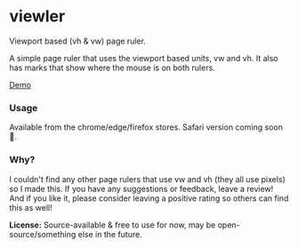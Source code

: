 # viewler

Viewport based (vh & vw) page ruler.

A simple page ruler that uses the viewport based units, vw and vh. It also has marks that show where the mouse is on both rulers.

[Demo](https://viewler.pages.dev)

### Usage
Available from the chrome/edge/firefox stores. Safari version coming soon 😬.


### Why?
I couldn't find any other page rulers that use vw and vh (they all use pixels) so I made this. If you have any suggestions or feedback, leave a review! And if you like it, please consider leaving a positive rating so others can find this as well!

**License:** Source-available & free to use for now, may be open-source/something else in the future.
